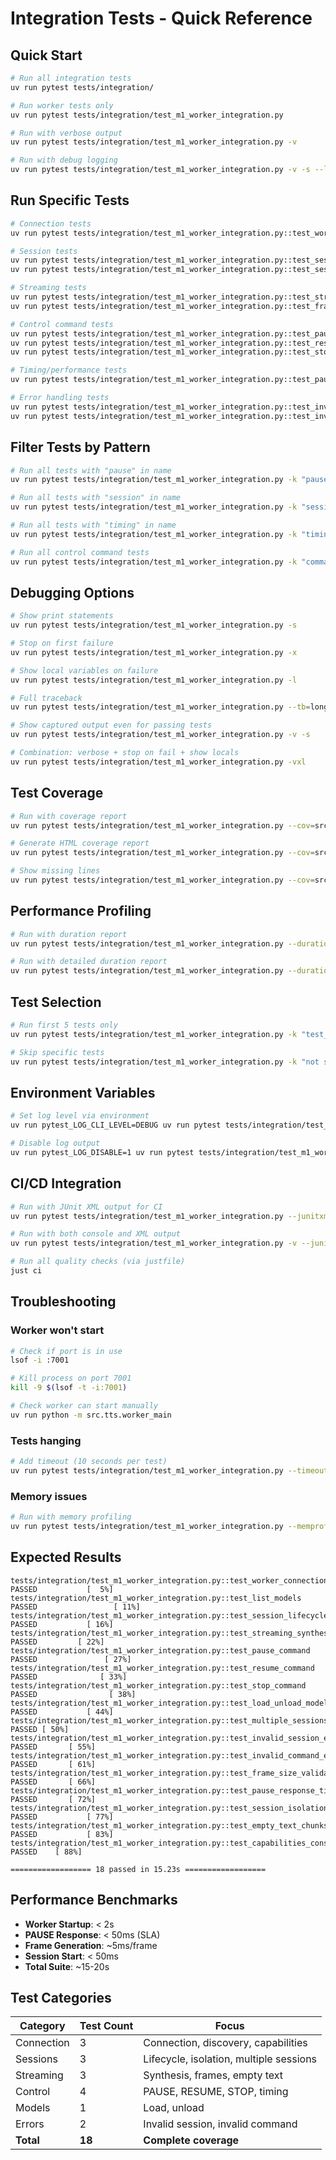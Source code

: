 # Integration Tests - Quick Reference

## Quick Start

```bash
# Run all integration tests
uv run pytest tests/integration/

# Run worker tests only
uv run pytest tests/integration/test_m1_worker_integration.py

# Run with verbose output
uv run pytest tests/integration/test_m1_worker_integration.py -v

# Run with debug logging
uv run pytest tests/integration/test_m1_worker_integration.py -v -s --log-cli-level=DEBUG
```

## Run Specific Tests

```bash
# Connection tests
uv run pytest tests/integration/test_m1_worker_integration.py::test_worker_connection -v

# Session tests
uv run pytest tests/integration/test_m1_worker_integration.py::test_session_lifecycle -v
uv run pytest tests/integration/test_m1_worker_integration.py::test_session_isolation -v

# Streaming tests
uv run pytest tests/integration/test_m1_worker_integration.py::test_streaming_synthesis -v
uv run pytest tests/integration/test_m1_worker_integration.py::test_frame_size_validation -v

# Control command tests
uv run pytest tests/integration/test_m1_worker_integration.py::test_pause_command -v
uv run pytest tests/integration/test_m1_worker_integration.py::test_resume_command -v
uv run pytest tests/integration/test_m1_worker_integration.py::test_stop_command -v

# Timing/performance tests
uv run pytest tests/integration/test_m1_worker_integration.py::test_pause_response_timing -v

# Error handling tests
uv run pytest tests/integration/test_m1_worker_integration.py::test_invalid_session_error -v
uv run pytest tests/integration/test_m1_worker_integration.py::test_invalid_command_error -v
```

## Filter Tests by Pattern

```bash
# Run all tests with "pause" in name
uv run pytest tests/integration/test_m1_worker_integration.py -k "pause" -v

# Run all tests with "session" in name
uv run pytest tests/integration/test_m1_worker_integration.py -k "session" -v

# Run all tests with "timing" in name
uv run pytest tests/integration/test_m1_worker_integration.py -k "timing" -v

# Run all control command tests
uv run pytest tests/integration/test_m1_worker_integration.py -k "command" -v
```

## Debugging Options

```bash
# Show print statements
uv run pytest tests/integration/test_m1_worker_integration.py -s

# Stop on first failure
uv run pytest tests/integration/test_m1_worker_integration.py -x

# Show local variables on failure
uv run pytest tests/integration/test_m1_worker_integration.py -l

# Full traceback
uv run pytest tests/integration/test_m1_worker_integration.py --tb=long

# Show captured output even for passing tests
uv run pytest tests/integration/test_m1_worker_integration.py -v -s

# Combination: verbose + stop on fail + show locals
uv run pytest tests/integration/test_m1_worker_integration.py -vxl
```

## Test Coverage

```bash
# Run with coverage report
uv run pytest tests/integration/test_m1_worker_integration.py --cov=src.tts --cov=src.orchestrator

# Generate HTML coverage report
uv run pytest tests/integration/test_m1_worker_integration.py --cov=src.tts --cov-report=html

# Show missing lines
uv run pytest tests/integration/test_m1_worker_integration.py --cov=src.tts --cov-report=term-missing
```

## Performance Profiling

```bash
# Run with duration report
uv run pytest tests/integration/test_m1_worker_integration.py --durations=10

# Run with detailed duration report
uv run pytest tests/integration/test_m1_worker_integration.py --durations=0
```

## Test Selection

```bash
# Run first 5 tests only
uv run pytest tests/integration/test_m1_worker_integration.py -k "test_worker_connection or test_list_models or test_session_lifecycle or test_streaming_synthesis or test_pause_command" -v

# Skip specific tests
uv run pytest tests/integration/test_m1_worker_integration.py -k "not session_isolation" -v
```

## Environment Variables

```bash
# Set log level via environment
uv run pytest_LOG_CLI_LEVEL=DEBUG uv run pytest tests/integration/test_m1_worker_integration.py -v

# Disable log output
uv run pytest_LOG_DISABLE=1 uv run pytest tests/integration/test_m1_worker_integration.py
```

## CI/CD Integration

```bash
# Run with JUnit XML output for CI
uv run pytest tests/integration/test_m1_worker_integration.py --junitxml=test-results.xml

# Run with both console and XML output
uv run pytest tests/integration/test_m1_worker_integration.py -v --junitxml=test-results.xml

# Run all quality checks (via justfile)
just ci
```

## Troubleshooting

### Worker won't start

```bash
# Check if port is in use
lsof -i :7001

# Kill process on port 7001
kill -9 $(lsof -t -i:7001)

# Check worker can start manually
uv run python -m src.tts.worker_main
```

### Tests hanging

```bash
# Add timeout (10 seconds per test)
uv run pytest tests/integration/test_m1_worker_integration.py --timeout=10
```

### Memory issues

```bash
# Run with memory profiling
uv run pytest tests/integration/test_m1_worker_integration.py --memprof
```

## Expected Results

```shell
tests/integration/test_m1_worker_integration.py::test_worker_connection PASSED           [  5%]
tests/integration/test_m1_worker_integration.py::test_list_models PASSED                 [ 11%]
tests/integration/test_m1_worker_integration.py::test_session_lifecycle PASSED           [ 16%]
tests/integration/test_m1_worker_integration.py::test_streaming_synthesis PASSED         [ 22%]
tests/integration/test_m1_worker_integration.py::test_pause_command PASSED               [ 27%]
tests/integration/test_m1_worker_integration.py::test_resume_command PASSED              [ 33%]
tests/integration/test_m1_worker_integration.py::test_stop_command PASSED                [ 38%]
tests/integration/test_m1_worker_integration.py::test_load_unload_model PASSED           [ 44%]
tests/integration/test_m1_worker_integration.py::test_multiple_sessions_sequential PASSED [ 50%]
tests/integration/test_m1_worker_integration.py::test_invalid_session_error PASSED       [ 55%]
tests/integration/test_m1_worker_integration.py::test_invalid_command_error PASSED       [ 61%]
tests/integration/test_m1_worker_integration.py::test_frame_size_validation PASSED       [ 66%]
tests/integration/test_m1_worker_integration.py::test_pause_response_timing PASSED       [ 72%]
tests/integration/test_m1_worker_integration.py::test_session_isolation PASSED           [ 77%]
tests/integration/test_m1_worker_integration.py::test_empty_text_chunks PASSED           [ 83%]
tests/integration/test_m1_worker_integration.py::test_capabilities_consistency PASSED    [ 88%]

================== 18 passed in 15.23s ==================
```

## Performance Benchmarks

- **Worker Startup**: < 2s
- **PAUSE Response**: < 50ms (SLA)
- **Frame Generation**: ~5ms/frame
- **Session Start**: < 50ms
- **Total Suite**: ~15-20s

## Test Categories

| Category | Test Count | Focus |
|----------|-----------|-------|
| Connection | 3 | Connection, discovery, capabilities |
| Sessions | 3 | Lifecycle, isolation, multiple sessions |
| Streaming | 3 | Synthesis, frames, empty text |
| Control | 4 | PAUSE, RESUME, STOP, timing |
| Models | 1 | Load, unload |
| Errors | 2 | Invalid session, invalid command |
| **Total** | **18** | **Complete coverage** |
